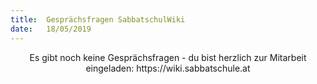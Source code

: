 ```yaml
---
title:  Gesprächsfragen SabbatschulWiki
date:   18/05/2019
---
```


<center>Es gibt noch keine Gesprächsfragen - du bist herzlich zur Mitarbeit eingeladen: https://wiki.sabbatschule.at</center>